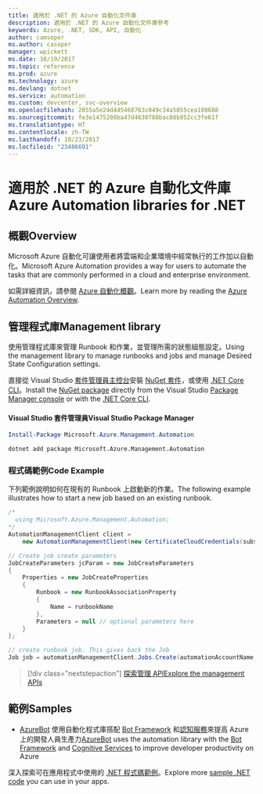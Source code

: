 ```yaml
---
title: 適用於 .NET 的 Azure 自動化文件庫
description: 適用於 .NET 的 Azure 自動化文件庫參考
keywords: Azure, .NET, SDK, API, 自動化
author: camsoper
ms.author: casoper
manager: wpickett
ms.date: 10/19/2017
ms.topic: reference
ms.prod: azure
ms.technology: azure
ms.devlang: dotnet
ms.service: automation
ms.custom: devcenter, svc-overview
ms.openlocfilehash: 2055a5e24d445468763c049c34a5055cea108688
ms.sourcegitcommit: fe3e1475208ba47d4630788bac88b952cc3fe61f
ms.translationtype: HT
ms.contentlocale: zh-TW
ms.lasthandoff: 10/23/2017
ms.locfileid: "23486691"
---
```

# <a name="azure-automation-libraries-for-net"></a><span data-ttu-id="49b26-104">適用於 .NET 的 Azure 自動化文件庫</span><span class="sxs-lookup"><span data-stu-id="49b26-104">Azure Automation libraries for .NET</span></span>

## <a name="overview"></a><span data-ttu-id="49b26-105">概觀</span><span class="sxs-lookup"><span data-stu-id="49b26-105">Overview</span></span>

<span data-ttu-id="49b26-106">Microsoft Azure 自動化可讓使用者將雲端和企業環境中經常執行的工作加以自動化。</span><span class="sxs-lookup"><span data-stu-id="49b26-106">Microsoft Azure Automation provides a way for users to automate the tasks that are commonly performed in a cloud and enterprise environment.</span></span> 

<span data-ttu-id="49b26-107">如需詳細資訊，請參閱 [Azure 自動化概觀](/azure/automation/automation-intro)。</span><span class="sxs-lookup"><span data-stu-id="49b26-107">Learn more by reading the [Azure Automation Overview](/azure/automation/automation-intro).</span></span>

## <a name="management-library"></a><span data-ttu-id="49b26-108">管理程式庫</span><span class="sxs-lookup"><span data-stu-id="49b26-108">Management library</span></span>

<span data-ttu-id="49b26-109">使用管理程式庫來管理 Runbook 和作業，並管理所需的狀態組態設定。</span><span class="sxs-lookup"><span data-stu-id="49b26-109">Using the management library to manage runbooks and jobs and manage Desired State Configuration settings.</span></span>

<span data-ttu-id="49b26-110">直接從 Visual Studio [套件管理員主控台][PackageManager]安裝 [NuGet 套件](https://www.nuget.org/packages/Microsoft.Azure.Management.Automation)，或使用 [.NET Core CLI][DotNetCLI]。</span><span class="sxs-lookup"><span data-stu-id="49b26-110">Install the [NuGet package](https://www.nuget.org/packages/Microsoft.Azure.Management.Automation) directly from the Visual Studio [Package Manager console][PackageManager] or with the [.NET Core CLI][DotNetCLI].</span></span>

#### <a name="visual-studio-package-manager"></a><span data-ttu-id="49b26-111">Visual Studio 套件管理員</span><span class="sxs-lookup"><span data-stu-id="49b26-111">Visual Studio Package Manager</span></span>

```powershell
Install-Package Microsoft.Azure.Management.Automation
```

```bash
dotnet add package Microsoft.Azure.Management.Automation
```

### <a name="code-example"></a><span data-ttu-id="49b26-112">程式碼範例</span><span class="sxs-lookup"><span data-stu-id="49b26-112">Code Example</span></span>

<span data-ttu-id="49b26-113">下列範例說明如何在現有的 Runbook 上啟動新的作業。</span><span class="sxs-lookup"><span data-stu-id="49b26-113">The following example illustrates how to start a new job based on an existing runbook.</span></span>

```csharp
/*
  using Microsoft.Azure.Management.Automation;
*/
AutomationManagementClient client =
    new AutomationManagementClient(new CertificateCloudCredentials(subscriptionId, cert));

// Create job create parameters
JobCreateParameters jcParam = new JobCreateParameters
{
    Properties = new JobCreateProperties
    {
        Runbook = new RunbookAssociationProperty
        {
            Name = runbookName
        },
        Parameters = null // optional parameters here
    }
};

// create runbook job. This gives back the Job
Job job = automationManagementClient.Jobs.Create(automationAccountName, jcParam).Job;
```

> [!div class="nextstepaction"]
> [<span data-ttu-id="49b26-114">探索管理 API</span><span class="sxs-lookup"><span data-stu-id="49b26-114">Explore the management APIs</span></span>](/dotnet/api/overview/azure/automation/management)

## <a name="samples"></a><span data-ttu-id="49b26-115">範例</span><span class="sxs-lookup"><span data-stu-id="49b26-115">Samples</span></span>

* <span data-ttu-id="49b26-116">[AzureBot](https://github.com/Microsoft/AzureBot) 使用自動化程式庫搭配 [Bot Framework](https://docs.microsoft.com/bot-framework/) 和[認知服務](/cognitive-services)來提高 Azure 上的開發人員生產力</span><span class="sxs-lookup"><span data-stu-id="49b26-116">[AzureBot](https://github.com/Microsoft/AzureBot) uses the automation library with the [Bot Framework](https://docs.microsoft.com/bot-framework/) and [Cognitive Services](/cognitive-services) to improve developer productivity on Azure</span></span>

<span data-ttu-id="49b26-117">深入探索可在應用程式中使用的 [.NET 程式碼範例](https://azure.microsoft.com/resources/samples/?platform=dotnet)。</span><span class="sxs-lookup"><span data-stu-id="49b26-117">Explore more [sample .NET code](https://azure.microsoft.com/resources/samples/?platform=dotnet) you can use in your apps.</span></span>

[PackageManager]: https://docs.microsoft.com/nuget/tools/package-manager-console
[DotNetCLI]: https://docs.microsoft.com/dotnet/core/tools/dotnet-add-package
